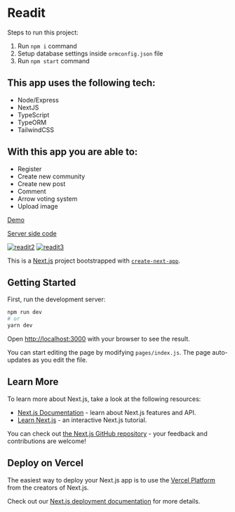 # Readit

Steps to run this project:

1. Run `npm i` command
2. Setup database settings inside `ormconfig.json` file
3. Run `npm start` command

## This app uses the following tech:

- Node/Express
- NextJS
- TypeScript
- TypeORM
- TailwindCSS

## With this app you are able to:

- Register
- Create new community
- Create new post
- Comment
- Arrow voting system
- Upload image

[Demo](https://readit-client.vercel.app)

[Server side code](https://github.com/ShiroWorks/Readit-Backend)

<a href="https://ibb.co/xXjq6Z3"><img src="https://i.ibb.co/QpNvM0X/readit2.jpg" alt="readit2" border="0"></a>
<a href="https://ibb.co/m4WnV1y"><img src="https://i.ibb.co/JHJYw0p/readit3.jpg" alt="readit3" border="0"></a>




This is a [Next.js](https://nextjs.org/) project bootstrapped with [`create-next-app`](https://github.com/vercel/next.js/tree/canary/packages/create-next-app).


## Getting Started

First, run the development server:

```bash
npm run dev
# or
yarn dev
```

Open [http://localhost:3000](http://localhost:3000) with your browser to see the result.

You can start editing the page by modifying `pages/index.js`. The page auto-updates as you edit the file.

## Learn More

To learn more about Next.js, take a look at the following resources:

- [Next.js Documentation](https://nextjs.org/docs) - learn about Next.js features and API.
- [Learn Next.js](https://nextjs.org/learn) - an interactive Next.js tutorial.

You can check out [the Next.js GitHub repository](https://github.com/vercel/next.js/) - your feedback and contributions are welcome!

## Deploy on Vercel

The easiest way to deploy your Next.js app is to use the [Vercel Platform](https://vercel.com/import?utm_medium=default-template&filter=next.js&utm_source=create-next-app&utm_campaign=create-next-app-readme) from the creators of Next.js.

Check out our [Next.js deployment documentation](https://nextjs.org/docs/deployment) for more details.
